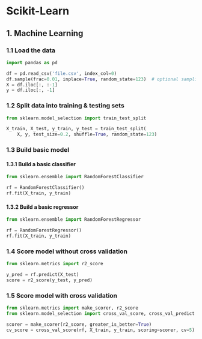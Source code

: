 # Scikit-Learn

## 1. Machine Learning

### 1.1 Load the data

```python
import pandas as pd

df = pd.read_csv('file.csv', index_col=0)
df.sample(frac=0.01, inplace=True, random_state=123)  # optional sampling
X = df.iloc[:, :-1]
y = df.iloc[:, -1]
```

### 1.2 Split data into training & testing sets

```python
from sklearn.model_selection import train_test_split

X_train, X_test, y_train, y_test = train_test_split(
    X, y, test_size=0.2, shuffle=True, random_state=123)
```

### 1.3 Build basic model

#### 1.3.1 Build a basic classifier

```python
from sklearn.ensemble import RandomForestClassifier

rf = RandomForestClassifier()
rf.fit(X_train, y_train)
```

#### 1.3.2 Build a basic regressor

```python
from sklearn.ensemble import RandomForestRegressor

rf = RandomForestRegressor()
rf.fit(X_train, y_train)
```

### 1.4 Score model without cross validation

```python
from sklearn.metrics import r2_score

y_pred = rf.predict(X_test)
score = r2_score(y_test, y_pred)
```

### 1.5 Score model with cross validation

```python
from sklearn.metrics import make_scorer, r2_score
from sklearn.model_selection import cross_val_score, cross_val_predict

scorer = make_scorer(r2_score, greater_is_better=True)
cv_score = cross_val_score(rf, X_train, y_train, scoring=scorer, cv=5).mean()
```
